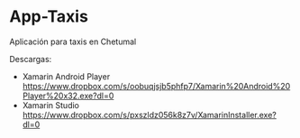 # App-Taxis
Aplicación para taxis en Chetumal


Descargas:
  - Xamarin Android Player https://www.dropbox.com/s/oobuqjsjb5phfp7/Xamarin%20Android%20Player%20x32.exe?dl=0
  - Xamarin Studio https://www.dropbox.com/s/pxszldz056k8z7v/XamarinInstaller.exe?dl=0
  
  
